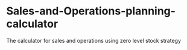 # Sales-and-Operations-planning-calculator
The calculator for sales and operations using zero level stock strategy
